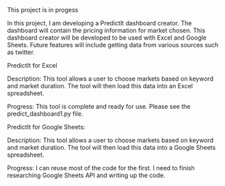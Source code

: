 This project is in progess

In this project, I am developing a PredictIt dashboard creator. The dashboard will contain the pricing information for market chosen. This dashboard creator will be developed to be used with Excel and Google Sheets. Future features will include getting data from various sources such as twitter. 


PredictIt for Excel

Description:
This tool allows a user to choose markets based on keyword and market duration. The tool will then load this data into an Excel spreadsheet.


Progress:
This tool is complete and ready for use. Please see the predict_dashboard1.py file. 


PredictIt for Google Sheets:

Description:
This tool allows a user to choose markets based on keyword and market duration. The tool will then load this data into a Google Sheets spreadsheet.

Progress:
I can reuse most of the code for the first. I need to finish researching Google Sheets API and writing up the code. 